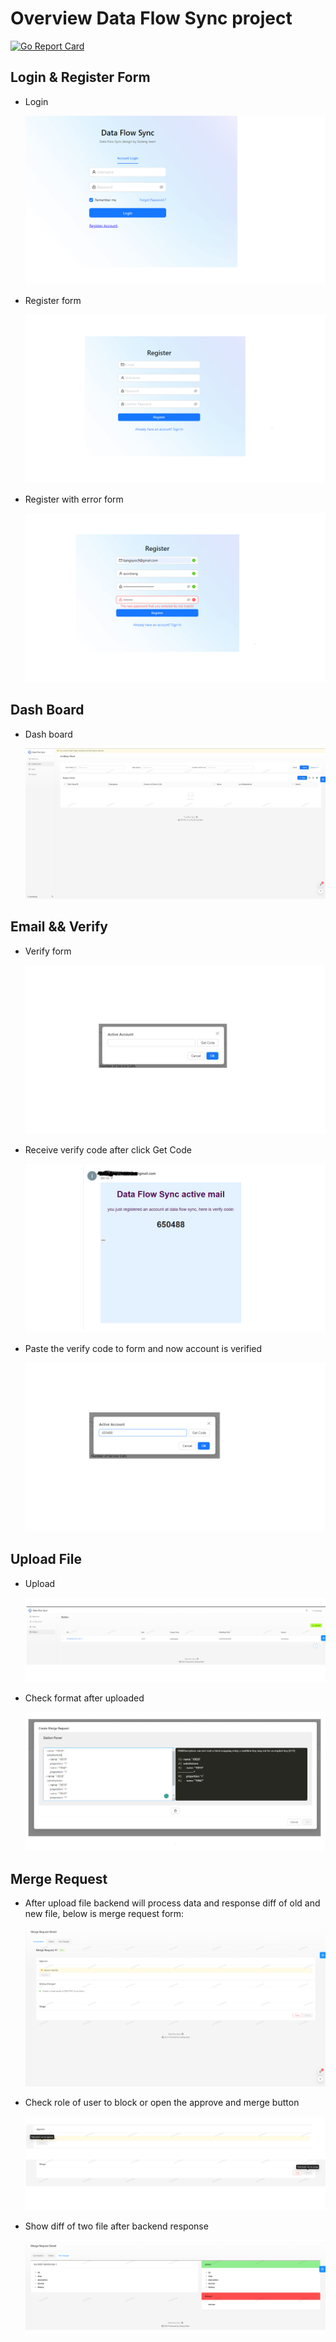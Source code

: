 # Overview Data Flow Sync project

[![Go Report Card](https://goreportcard.com/badge/github.com/quocbang/data-flow-sync/server)](https://goreportcard.com/report/github.com/quocbang/data-flow-sync/server)

## Login & Register Form

- Login

    ![login image](/assets/images/outside/login.PNG)

- Register form

    ![image](/assets/images/outside/register.PNG)

- Register with error form

    ![image](/assets/images/outside/register-with-check-failed.PNG)

## Dash Board

- Dash board

    ![image](/assets/images/dashboard/dashboard.JPG)

## Email && Verify

- Verify form

    ![image](/assets/images/email_verify/verity_account.JPG)

- Receive verify code after click Get Code

    ![image](/assets/images/email_verify/receive_verify_code.PNG)

- Paste the verify code to form and now account is verified

    ![image](/assets/images/email_verify/paste_code_to_acctive.PNG)

## Upload File

- Upload

  ![image](/assets/images/upload/upload.PNG)

- Check format after uploaded

  ![image](/assets/images/upload/check_format_after_upload.PNG)

## Merge Request

- After upload file backend will process data and response diff of old and new file, below is merge request form:

  ![image](/assets/images/merge_request/merge_request_form.PNG)

- Check role of user to block or open the approve and merge button

  ![image](/assets/images/merge_request/check_approve_and_merge_permission.PNG)

- Show diff of two file after backend response

  ![image](/assets/images/merge_request/show_diff.PNG)
